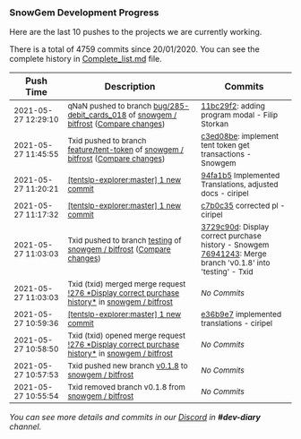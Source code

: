 
### SnowGem Development Progress

Here are the last 10 pushes to the projects we are currently working.

There is a total of 4759 commits since 20/01/2020. You can see the complete history in
 [Complete_list.md](Complete_list.md) file.

| Push Time | Description | Commits |
| --- | --- | --- |
| <sub>2021-05-27 12:29:10</sub> | <sub>qNaN pushed to branch [bug/285\-debit\_cards\_018](https://gitlab.com/snowgem/bitfrost/commits/bug/285-debit_cards_018) of [snowgem / bitfrost](https://gitlab.com/snowgem/bitfrost) ([Compare changes](https://gitlab.com/snowgem/bitfrost/compare/9df9211d304a1c6581bbfa81e6ed7fcbed062dd6...11bc29f2534a0ec69e8f51e61cc991030b16e375))</sub> | <sub>[11bc29f2](https://gitlab.com/snowgem/bitfrost/-/commit/11bc29f2534a0ec69e8f51e61cc991030b16e375): adding program modal - Filip Storkan</sub> |
| <sub>2021-05-27 11:45:55</sub> | <sub>Txid pushed to branch [feature/tent\-token](https://gitlab.com/snowgem/bitfrost/commits/feature/tent-token) of [snowgem / bitfrost](https://gitlab.com/snowgem/bitfrost) ([Compare changes](https://gitlab.com/snowgem/bitfrost/compare/db099a59990c517b5000c23430b291c35355e19a...c3ed08bef2666f615c20969b9e64175f7e35b28e))</sub> | <sub>[c3ed08be](https://gitlab.com/snowgem/bitfrost/-/commit/c3ed08bef2666f615c20969b9e64175f7e35b28e): implement tent token get transactions - Snowgem</sub> |
| <sub>2021-05-27 11:20:21</sub> | <sub>[[tentslp-explorer:master] 1 new commit](https://github.com/TENTSLP/tentslp-explorer/commit/94fa1b5965ca1573887c383517fd2a6d869ae49b)</sub> | <sub>[94fa1b5](https://github.com/TENTSLP/tentslp-explorer/commit/94fa1b5965ca1573887c383517fd2a6d869ae49b) Implemented Translations, adjusted docs - ciripel</sub> |
| <sub>2021-05-27 11:17:32</sub> | <sub>[[tentslp-explorer:master] 1 new commit](https://github.com/TENTSLP/tentslp-explorer/commit/c7b0c3577f47279e8f36b8b58427bc5f7c66fc19)</sub> | <sub>[c7b0c35](https://github.com/TENTSLP/tentslp-explorer/commit/c7b0c3577f47279e8f36b8b58427bc5f7c66fc19) corrected pl - ciripel</sub> |
| <sub>2021-05-27 11:03:03</sub> | <sub>Txid pushed to branch [testing](https://gitlab.com/snowgem/bitfrost/commits/testing) of [snowgem / bitfrost](https://gitlab.com/snowgem/bitfrost) ([Compare changes](https://gitlab.com/snowgem/bitfrost/compare/3eee3539175aa1f7db4cfd0f170244ba7ed5d5c2...76941243e94b3184d226461074c706886706d892))</sub> | <sub>[3729c90d](https://gitlab.com/snowgem/bitfrost/-/commit/3729c90d36a867bedb86c5eb743fe422a30736e3): Display correct purchase history - Snowgem<br>[76941243](https://gitlab.com/snowgem/bitfrost/-/commit/76941243e94b3184d226461074c706886706d892): Merge branch 'v0.1.8' into 'testing' - Txid</sub> |
| <sub>2021-05-27 11:03:03</sub> | <sub>Txid (txid) merged merge request [\!276 \*Display correct purchase history\*](https://gitlab.com/snowgem/bitfrost/-/merge_requests/276) in [snowgem / bitfrost](https://gitlab.com/snowgem/bitfrost)</sub> | <sub>_No Commits_</sub> |
| <sub>2021-05-27 10:59:36</sub> | <sub>[[tentslp-explorer:master] 1 new commit](https://github.com/TENTSLP/tentslp-explorer/commit/e36b9e7cef6fffbc9ef49129ad77320b805f4006)</sub> | <sub>[e36b9e7](https://github.com/TENTSLP/tentslp-explorer/commit/e36b9e7cef6fffbc9ef49129ad77320b805f4006) implemented translations - ciripel</sub> |
| <sub>2021-05-27 10:58:50</sub> | <sub>Txid (txid) opened merge request [\!276 \*Display correct purchase history\*](https://gitlab.com/snowgem/bitfrost/-/merge_requests/276) in [snowgem / bitfrost](https://gitlab.com/snowgem/bitfrost)</sub> | <sub>_No Commits_</sub> |
| <sub>2021-05-27 10:57:53</sub> | <sub>Txid pushed new branch [v0\.1\.8](https://gitlab.com/snowgem/bitfrost/commits/v0.1.8) to [snowgem / bitfrost](https://gitlab.com/snowgem/bitfrost)</sub> | <sub>_No Commits_</sub> |
| <sub>2021-05-27 10:55:54</sub> | <sub>Txid removed branch v0.1.8 from [snowgem / bitfrost](https://gitlab.com/snowgem/bitfrost)</sub> | <sub>_No Commits_</sub> |

_You can see more details and commits in our [Discord](https://discord.gg/zumGnbg) in **#dev-diary** channel._
